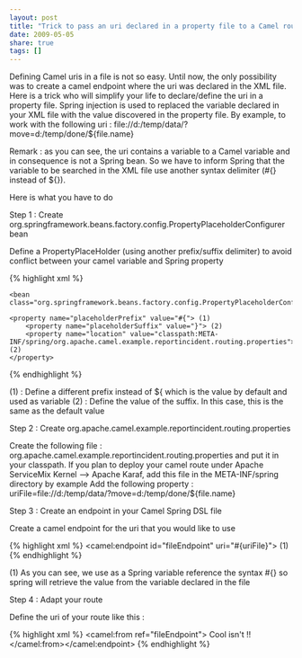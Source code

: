```yaml
---
layout: post
title: "Trick to pass an uri declared in a property file to a Camel route"
date: 2009-05-05
share: true
tags: []
---
```


Defining Camel uris in a file is not so easy. Until now, the only possibility was to create a camel endpoint where the uri was declared in the XML file.
Here is a trick who will simplify your life to declare/define the uri in a property file.
Spring injection is used to replaced the variable declared in your XML file with the value discovered in the property file.
By example, to work with the following uri : file://d:/temp/data/?move=d:/temp/done/${file.name}

Remark : as you can see, the uri contains a variable to a Camel variable and in consequence is not a Spring bean.
So we have to inform Spring that the variable to be searched in the XML file use another syntax delimiter (#{} instead of ${}).

Here is what you have to do

Step 1 : Create org.springframework.beans.factory.config.PropertyPlaceholderConfigurer bean

Define a PropertyPlaceHolder (using another prefix/suffix delimiter) to avoid conflict between your camel variable and Spring property

{% highlight xml %}

    <bean class="org.springframework.beans.factory.config.PropertyPlaceholderConfigurer">

    <property name="placeholderPrefix" value="#{"> (1)
        <property name="placeholderSuffix" value="}"> (2)
        <property name="location" value="classpath:META-INF/spring/org.apache.camel.example.reportincident.routing.properties"> (2)
    </property>

{% endhighlight %}

(1) : Define a different prefix instead of ${ which is the value by default and used as variable
(2) : Define the value of the suffix. In this case, this is the same as the default value

Step 2 : Create org.apache.camel.example.reportincident.routing.properties

Create the following file : org.apache.camel.example.reportincident.routing.properties and put it in your classpath.
If you plan to deploy your camel route under Apache ServiceMix Kernel --> Apache Karaf, add this file in the META-INF/spring directory by example
Add the following property : uriFile=file://d:/temp/data/?move=d:/temp/done/${file.name}

Step 3 : Create an endpoint in your Camel Spring DSL file

Create a camel endpoint for the uri that you would like to use

{% highlight xml %}
    <camel:endpoint id="fileEndpoint" uri="#{uriFile}"> (1)
{% endhighlight %}

(1) As you can see, we use as a Spring variable reference the syntax #{} so spring will retrieve the value from the variable declared in the file

Step 4 : Adapt your route

Define the uri of your route like this :

{% highlight xml %}
    <camel:from ref="fileEndpoint">
    Cool isn't !!
    </camel:from></camel:endpoint></property></property></bean>
{% endhighlight %}


